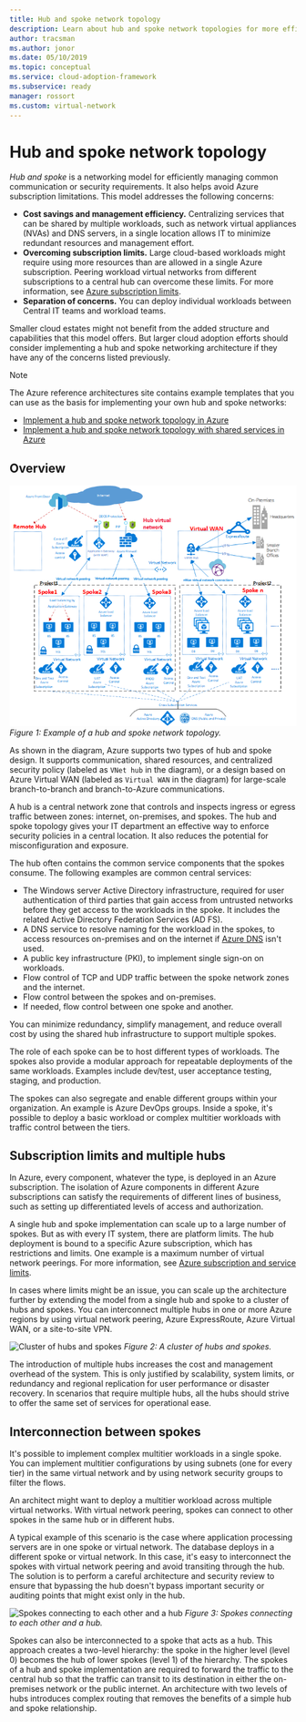 ```yaml
---
title: Hub and spoke network topology
description: Learn about hub and spoke network topologies for more efficient management of common communication or security requirements.
author: tracsman
ms.author: jonor
ms.date: 05/10/2019
ms.topic: conceptual
ms.service: cloud-adoption-framework
ms.subservice: ready
manager: rossort
ms.custom: virtual-network
---
```


<!-- cSpell:ignore tracsman jonor rossort NVAs -->

# Hub and spoke network topology

_Hub and spoke_ is a networking model for efficiently managing common communication or security requirements. It also helps avoid Azure subscription limitations. This model addresses the following concerns:

- **Cost savings and management efficiency.** Centralizing services that can be shared by multiple workloads, such as network virtual appliances (NVAs) and DNS servers, in a single location allows IT to minimize redundant resources and management effort.
- **Overcoming subscription limits.** Large cloud-based workloads might require using more resources than are allowed in a single Azure subscription. Peering workload virtual networks from different subscriptions to a central hub can overcome these limits. For more information, see [Azure subscription limits](/azure/azure-resource-manager/management/azure-subscription-service-limits).
- **Separation of concerns.** You can deploy individual workloads between Central IT teams and workload teams.

Smaller cloud estates might not benefit from the added structure and capabilities that this model offers. But larger cloud adoption efforts should consider implementing a hub and spoke networking architecture if they have any of the concerns listed previously.

> [!NOTE]
> The Azure reference architectures site contains example templates that you can use as the basis for implementing your own hub and spoke networks:
>
> - [Implement a hub and spoke network topology in Azure](/azure/architecture/reference-architectures/hybrid-networking/hub-spoke)
> - [Implement a hub and spoke network topology with shared services in Azure](/azure/architecture/reference-architectures/hybrid-networking/shared-services)

## Overview

![Example of a hub and spoke network topology](../../_images/azure-best-practices/network-hub-spoke-high-level.png)
_Figure 1: Example of a hub and spoke network topology._

As shown in the diagram, Azure supports two types of hub and spoke design. It supports communication, shared resources, and centralized security policy (labeled as `VNet hub` in the diagram), or a design based on Azure Virtual WAN (labeled as `Virtual WAN` in the diagram) for large-scale branch-to-branch and branch-to-Azure communications.

A hub is a central network zone that controls and inspects ingress or egress traffic between zones: internet, on-premises, and spokes. The hub and spoke topology gives your IT department an effective way to enforce security policies in a central location. It also reduces the potential for misconfiguration and exposure.

The hub often contains the common service components that the spokes consume. The following examples are common central services:

- The Windows server Active Directory infrastructure, required for user authentication of third parties that gain access from untrusted networks before they get access to the workloads in the spoke. It includes the related Active Directory Federation Services (AD FS).
- A DNS service to resolve naming for the workload in the spokes, to access resources on-premises and on the internet if [Azure DNS](/azure/dns/dns-overview) isn't used.
- A public key infrastructure (PKI), to implement single sign-on on workloads.
- Flow control of TCP and UDP traffic between the spoke network zones and the internet.
- Flow control between the spokes and on-premises.
- If needed, flow control between one spoke and another.

You can minimize redundancy, simplify management, and reduce overall cost by using the shared hub infrastructure to support multiple spokes.

The role of each spoke can be to host different types of workloads. The spokes also provide a modular approach for repeatable deployments of the same workloads. Examples include dev/test, user acceptance testing, staging, and production.

The spokes can also segregate and enable different groups within your organization. An example is Azure DevOps groups. Inside a spoke, it's possible to deploy a basic workload or complex multitier workloads with traffic control between the tiers.

## Subscription limits and multiple hubs

In Azure, every component, whatever the type, is deployed in an Azure subscription. The isolation of Azure components in different Azure subscriptions can satisfy the requirements of different lines of business, such as setting up differentiated levels of access and authorization.

A single hub and spoke implementation can scale up to a large number of spokes. But as with every IT system, there are platform limits. The hub deployment is bound to a specific Azure subscription, which has restrictions and limits. One example is a maximum number of virtual network peerings. For more information, see [Azure subscription and service limits](/azure/azure-resource-manager/management/azure-subscription-service-limits).

In cases where limits might be an issue, you can scale up the architecture further by extending the model from a single hub and spoke to a cluster of hubs and spokes. You can interconnect multiple hubs in one or more Azure regions by using virtual network peering, Azure ExpressRoute, Azure Virtual WAN, or a site-to-site VPN.

![Cluster of hubs and spokes](../../_images/azure-best-practices/network-hub-spokes-cluster.png)
_Figure 2: A cluster of hubs and spokes._

The introduction of multiple hubs increases the cost and management overhead of the system. This is only justified by scalability, system limits, or redundancy and regional replication for user performance or disaster recovery. In scenarios that require multiple hubs, all the hubs should strive to offer the same set of services for operational ease.

## Interconnection between spokes

It's possible to implement complex multitier workloads in a single spoke. You can implement multitier configurations by using subnets (one for every tier) in the same virtual network and by using network security groups to filter the flows.

An architect might want to deploy a multitier workload across multiple virtual networks. With virtual network peering, spokes can connect to other spokes in the same hub or in different hubs.

A typical example of this scenario is the case where application processing servers are in one spoke or virtual network. The database deploys in a different spoke or virtual network. In this case, it's easy to interconnect the spokes with virtual network peering and avoid transiting through the hub. The solution is to perform a careful architecture and security review to ensure that bypassing the hub doesn't bypass important security or auditing points that might exist only in the hub.

![Spokes connecting to each other and a hub](../../_images/azure-best-practices/network-spoke-to-spoke.png)
_Figure 3: Spokes connecting to each other and a hub._

Spokes can also be interconnected to a spoke that acts as a hub. This approach creates a two-level hierarchy: the spoke in the higher level (level 0) becomes the hub of lower spokes (level 1) of the hierarchy. The spokes of a hub and spoke implementation are required to forward the traffic to the central hub so that the traffic can transit to its destination in either the on-premises network or the public internet. An architecture with two levels of hubs introduces complex routing that removes the benefits of a simple hub and spoke relationship.

